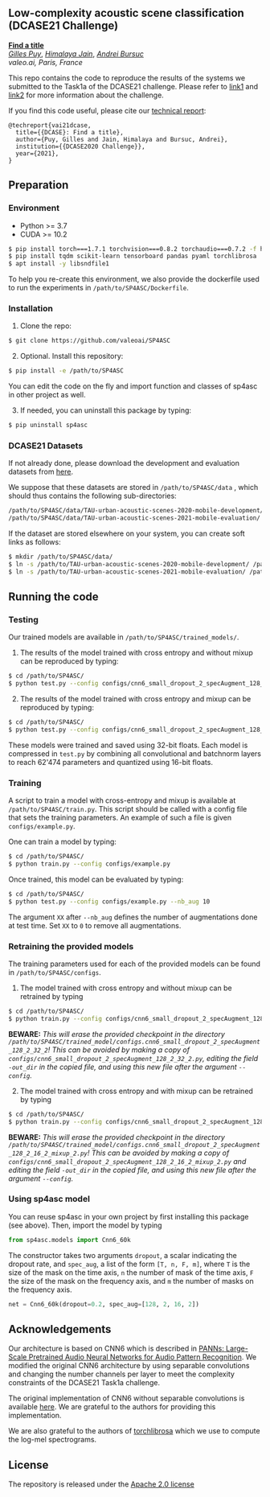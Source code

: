 ## Low-complexity acoustic scene classification (DCASE21 Challenge)

[**Find a title**]()  
[*Gilles Puy*](https://sites.google.com/site/puygilles/home),
[*Himalaya Jain*](https://himalayajain.github.io/),
[*Andrei Bursuc*](https://abursuc.github.io/)  
*valeo.ai, Paris, France*

This repo contains the code to reproduce the results of the systems we submitted to the Task1a of the DCASE21 challenge. 
Please refer to [link1](http://dcase.community/challenge2021/task-acoustic-scene-classification#subtask-a) and 
[link2](https://arxiv.org/abs/2105.13734) for more information about the challenge.


If you find this code useful, please cite our [technical report]():
```
@techreport{vai21dcase,
  title={{DCASE}: Find a title},
  author={Puy, Gilles and Jain, Himalaya and Bursuc, Andrei},
  institution={{DCASE2020 Challenge}},
  year={2021},
}
```


## Preparation

### Environment
* Python >= 3.7
* CUDA >= 10.2
```bash
$ pip install torch===1.7.1 torchvision===0.8.2 torchaudio===0.7.2 -f https://download.pytorch.org/whl/torch_stable.html
$ pip install tqdm scikit-learn tensorboard pandas pyaml torchlibrosa
$ apt install -y libsndfile1
```

To help you re-create this environment, we also provide the dockerfile used to run the experiments in 
```/path/to/SP4ASC/Dockerfile```.
 
### Installation
1. Clone the repo:
```bash
$ git clone https://github.com/valeoai/SP4ASC
```

2. Optional. Install this repository:
```bash
$ pip install -e /path/to/SP4ASC
```
You can edit the code on the fly and import function and classes of sp4asc in other project as well.

3. If needed, you can uninstall this package by typing:
```bash
$ pip uninstall sp4asc
```

### DCASE21 Datasets
If not already done, please download the development and evaluation datasets from
[here](http://dcase.community/challenge2021/task-acoustic-scene-classification#download). 

We suppose that these datasets are stored in ```/path/to/SP4ASC/data``` , which should thus 
contains the following sub-directories:
```bash
/path/to/SP4ASC/data/TAU-urban-acoustic-scenes-2020-mobile-development/ 
/path/to/SP4ASC/data/TAU-urban-acoustic-scenes-2021-mobile-evaluation/
```

If the dataset are stored elsewhere on your system, you can create soft links as follows:
```bash
$ mkdir /path/to/SP4ASC/data/
$ ln -s /path/to/TAU-urban-acoustic-scenes-2020-mobile-development/ /path/to/SP4ASC/data/
$ ln -s /path/to/TAU-urban-acoustic-scenes-2021-mobile-evaluation/ /path/to/SP4ASC/data/
```


## Running the code

### Testing

Our trained models are available in ```/path/to/SP4ASC/trained_models/```.

1. The results of the model trained with cross entropy and without mixup can be reproduced by typing:
```bash
$ cd /path/to/SP4ASC/
$ python test.py --config configs/cnn6_small_dropout_2_specAugment_128_2_32_2.py --nb_aug 30
```

2. The results of the model trained with cross entropy and mixup can be reproduced by typing:
```bash
$ cd /path/to/SP4ASC/
$ python test.py --config configs/cnn6_small_dropout_2_specAugment_128_2_16_2_mixup_2.py --nb_aug 30
```

These models were trained and saved using 32-bit floats. Each model is compressed in `test.py` by combining all convolutional and batchnorm layers to reach 62'474 parameters
and quantized using 16-bit floats. 

### Training

A script to train a model with cross-entropy and mixup is available at ```/path/to/SP4ASC/train.py```.
This script should be called with a config file that sets the training parameters. An example of such a file is given ```configs/example.py```.

One can train a model by typing:
```bash
$ cd /path/to/SP4ASC/
$ python train.py --config configs/example.py
```

Once trained, this model can be evaluated by typing:
```bash
$ cd /path/to/SP4ASC/
$ python test.py --config configs/example.py --nb_aug 10
```

The argument `XX` after ```--nb_aug``` defines the number of augmentations done at test time. Set `XX` to `0` to remove all augmentations.


### Retraining the provided models

The training parameters used for each of the provided models can be found in ```/path/to/SP4ASC/configs```.

1. The model trained with cross entropy and without mixup can be retrained by typing
```bash
$ cd /path/to/SP4ASC/
$ python train.py --config configs/cnn6_small_dropout_2_specAugment_128_2_32_2.py
```
**BEWARE:** *This will erase the provided checkpoint in the directory 
```/path/to/SP4ASC/trained_model/configs.cnn6_small_dropout_2_specAugment_128_2_32_2```!
This can be avoided by making a copy of `configs/cnn6_small_dropout_2_specAugment_128_2_32_2.py`, 
editing the field `-out_dir` in the copied file, and using this new file after the argument `--config`.*

2. The model trained with cross entropy and with mixup can be retrained by typing
```bash
$ cd /path/to/SP4ASC/
$ python train.py --config configs/cnn6_small_dropout_2_specAugment_128_2_16_2_mixup_2.py
```
**BEWARE:** *This will erase the provided checkpoint in the directory 
```/path/to/SP4ASC/trained_model/configs.cnn6_small_dropout_2_specAugment_128_2_16_2_mixup_2.py```!
This can be avoided by making a copy of `configs/cnn6_small_dropout_2_specAugment_128_2_16_2_mixup_2.py` and editing the field `-out_dir` in the copied file, and using this new file after 
the argument `--config`.*


### Using sp4asc model

You can reuse sp4asc in your own project by first installing this package (see above).
Then, import the model by typing
```python
from sp4asc.models import Cnn6_60k
```

The constructor takes two arguments `dropout`, a scalar indicating the dropout rate, and 
`spec_aug`, a list of the form `[T, n, F, m]`, where `T` is the size of the mask on the time axis,
`n` the number of mask of the time axis, `F` the size of the mask on the frequency axis, and `m` 
the number of masks on the frequency axis. 
```python
net = Cnn6_60k(dropout=0.2, spec_aug=[128, 2, 16, 2])
```


## Acknowledgements
Our architecture is based on CNN6 which is described in [PANNs: Large-Scale Pretrained Audio Neural Networks for Audio Pattern Recognition](https://arxiv.org/abs/1912.10211).
We modified the original CNN6 architecture by using separable convolutions and changing the number channels per layer to meet the complexity constraints of the DCASE21 Task1a challenge.

The original implementation of CNN6 without separable convolutions is available [here](https://github.com/qiuqiangkong/audioset_tagging_cnn). 
We are grateful to the authors for providing this implementation.

We are also grateful to the authors of [torchlibrosa](https://github.com/qiuqiangkong/torchlibrosa) which we use to compute the log-mel spectrograms.

## License
The repository is released under the [Apache 2.0 license](./LICENSE)

